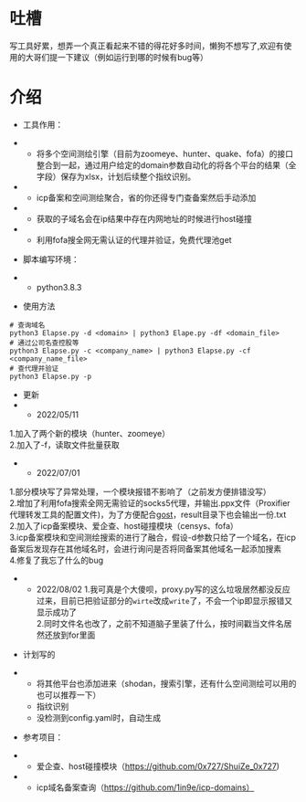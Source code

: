 # 吐槽
写工具好累，想弄一个真正看起来不错的得花好多时间，懒狗不想写了,欢迎有使用的大哥们提一下建议（例如运行到哪的时候有bug等）

# 介绍
- 工具作用：
- - 将多个空间测绘引擎（目前为zoomeye、hunter、quake、fofa）的接口整合到一起，通过用户给定的domain参数自动化的将各个平台的结果（全字段）保存为xlsx，计划后续整个指纹识别。
- - icp备案和空间测绘聚合，省的你还得专门查备案然后手动添加
- - 获取的子域名会在ip结果中存在内网地址的时候进行host碰撞
- - 利用fofa搜全网无需认证的代理并验证，免费代理池get

- 脚本编写环境：

- - python3.8.3

- 使用方法
```
# 查询域名
python3 Elapse.py -d <domain> | python3 Elape.py -df <domain_file>
# 通过公司名查控股等
python3 Elapse.py -c <company_name> | python3 Elapse.py -cf <company_name_file>
# 查代理并验证
python3 Elapse.py -p
```
- 更新
- - 2022/05/11

1.加入了两个新的模块（hunter、zoomeye）<br>
2.加入了-f，读取文件批量获取<br>

- - 2022/07/01

1.部分模块写了异常处理，一个模块报错不影响了（之前发方便排错没写）<br>
2.增加了利用fofa搜索全网无需验证的socks5代理，并输出.ppx文件（Proxifier代理转发工具的配置文件)，为了方便配合[gost](https://github.com/ginuerzh/gost)，result目录下也会输出一份.txt<br>
2.加入了icp备案模块、爱企查、host碰撞模块（censys、fofa）<br>
3.icp备案模块和空间测绘搜索的进行了融合，假设-d参数只给了一个域名，在icp备案后发现存在其他域名时，会进行询问是否将同备案其他域名一起添加搜素<br>
4.修复了我忘了什么的bug<br>

- - 2022/08/02
1.我可真是个大傻呗，proxy.py写的这么垃圾居然都没反应过来，目前已把验证部分的`wirte`改成`write`了，不会一个ip即显示报错又显示成功了<br>
2.同时文件名也改了，之前不知道脑子里装了什么，按时间戳当文件名居然还放到for里面<br>

- 计划写的
- - 将其他平台也添加进来（shodan，搜索引擎，还有什么空间测绘可以用的也可以推荐一下）
  - 指纹识别
  - 没检测到config.yaml时，自动生成

- 参考项目：
- - 爱企查、host碰撞模块（https://github.com/0x727/ShuiZe_0x727) 
- - icp域名备案查询（https://github.com/1in9e/icp-domains）

